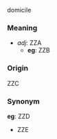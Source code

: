 domicile
### Meaning
+ _adj_: ZZA
	+ __eg__: ZZB

### Origin

ZZC

### Synonym

__eg__: ZZD

+ ZZE


